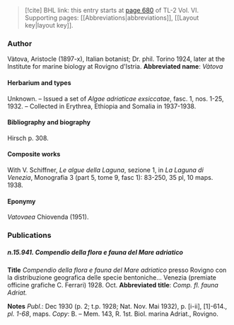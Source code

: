 > [!cite] BHL link: this entry starts at [page 680](https://www.biodiversitylibrary.org/page/33212722) of TL-2 Vol. VI.
> Supporting pages: [[Abbreviations|abbreviations]], [[Layout key|layout key]].

### Author

Vàtova, Aristocle (1897-x), Italian botanist; Dr. phil. Torino 1924, later at the Institute for marine biology at Rovigno d'Istria. 
**Abbreviated name**: *Vàtova*

#### Herbarium and types

Unknown. – Issued a set of *Algae adriaticae exsiccatae*, fasc. 1, nos. 1-25, 1932. – Collected in Erythrea, Ethiopia and Somalia in 1937-1938.

#### Bibliography and biography

Hirsch p. 308.

#### Composite works

With V. Schiffner, *Le algue della Laguna*, sezione 1, in *La Laguna di Venezia*, Monografia 3 (part 5, tome 9, fasc 1): 83-250, 35 pl, 10 maps. 1938.

#### Eponymy

*Vatovaea* Chiovenda (1951).

### Publications

##### n.15.941. Compendio della flora e fauna del Mare adriatico

**Title**
*Compendio della flora e fauna del Mare adriatico* presso Rovigno con la distribuzione geografica delle specie bentoniche... Venezia (premiate officine grafiche C. Ferrari) 1928. Oct.
**Abbreviated title**: *Comp. fl. fauna Adriat.*

**Notes**
*Publ*.: Dec 1930 (p. 2; t.p. 1928; Nat. Nov. Mai 1932), p. \[i-ii\], \[1\]-614., *pl. 1-68*, maps.
*Copy*: B. – Mem. 143, R. 1st. Biol. marina Adriat., Rovigno.

